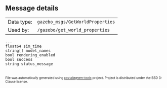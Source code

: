 <!--
File was automatically generated using 'ros-diagram-tools' project.
Project is distributed under the BSD 3-Clause license.
-->


## Message details

|     |     |
| --- | --- |
| Data type: | `gazebo_msgs/GetWorldProperties` |
| Used by: | `/gazebo/get_world_properties` |

```
---
float64 sim_time
string[] model_names
bool rendering_enabled
bool success
string status_message

```


</br>
<font size="1">
File was automatically generated using <a href="https://github.com/anetczuk/ros-diagram-tools"><i>ros-diagram-tools</i></a> project.
Project is distributed under the BSD 3-Clause license.
</font>
